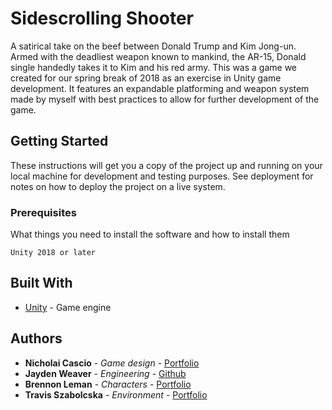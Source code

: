 # Sidescrolling Shooter

A satirical take on the beef between Donald Trump and Kim Jong-un. Armed with the deadliest weapon known to mankind, the AR-15, Donald single handedly takes it to Kim and his red army. This was a game we created for our spring break of 2018 as an exercise in Unity game development. It features an expandable platforming and weapon system made by myself with best practices to allow for further development of the game.

## Getting Started

These instructions will get you a copy of the project up and running on your local machine for development and testing purposes. See deployment for notes on how to deploy the project on a live system.

### Prerequisites

What things you need to install the software and how to install them

```
Unity 2018 or later
```

## Built With

* [Unity](https://unity.com/) - Game engine

## Authors

* **Nicholai Cascio** - *Game design* - [Portfolio](https://nicholaicasc.io)
* **Jayden Weaver** - *Engineering* - [Github](https://github.com/jayden2013)
* **Brennon Leman** - *Characters* - [Portfolio](https://www.brennonleman.com/)
* **Travis Szabolcska** - *Environment* - [Portfolio](http://travisszabolcska.com/)
